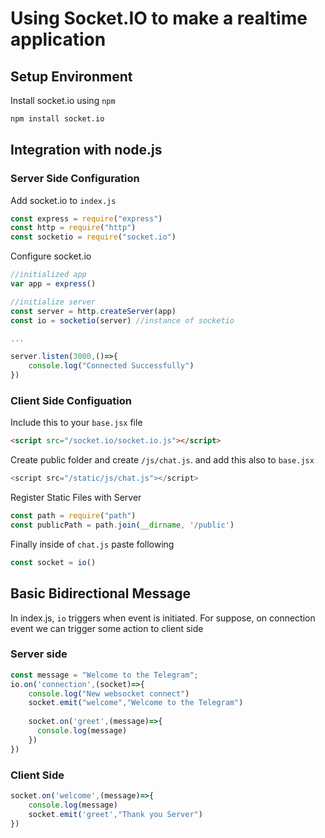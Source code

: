 # Using Socket.IO to make a realtime application

## Setup Environment

Install socket.io using ```npm``` 

```bash
npm install socket.io
```

## Integration with node.js

### Server Side Configuration

Add socket.io to ```index.js```

```javascript
const express = require("express")
const http = require("http")
const socketio = require("socket.io")
```

Configure socket.io

```javascript
//initialized app
var app = express()

//initialize server 
const server = http.createServer(app)
const io = socketio(server) //instance of socketio

...

server.listen(3000,()=>{
    console.log("Connected Successfully")
})

```

### Client Side Configuation

Include this to your ```base.jsx``` file

```html
<script src="/socket.io/socket.io.js"></script>
```

Create public folder and create ```/js/chat.js```. and add this also to ```base.jsx```

```javascript
<script src="/static/js/chat.js"></script>
```

Register Static Files with Server

```javascript
const path = require("path")
const publicPath = path.join(__dirname, '/public')
```

Finally inside of ```chat.js``` paste following

```javascript
const socket = io()
```



## Basic Bidirectional Message

In index.js, ```io``` triggers when event is initiated. For suppose, on connection event we can trigger some action to client side

### Server side

```javascript
const message = "Welcome to the Telegram";
io.on('connection',(socket)=>{
    console.log("New websocket connect")
    socket.emit("welcome","Welcome to the Telegram")
  
  	socket.on('greet',(message)=>{
      console.log(message)
    })
})
```

### Client Side 

```javascript
socket.on('welcome',(message)=>{
    console.log(message)
  	socket.emit('greet',"Thank you Server")
})
```

